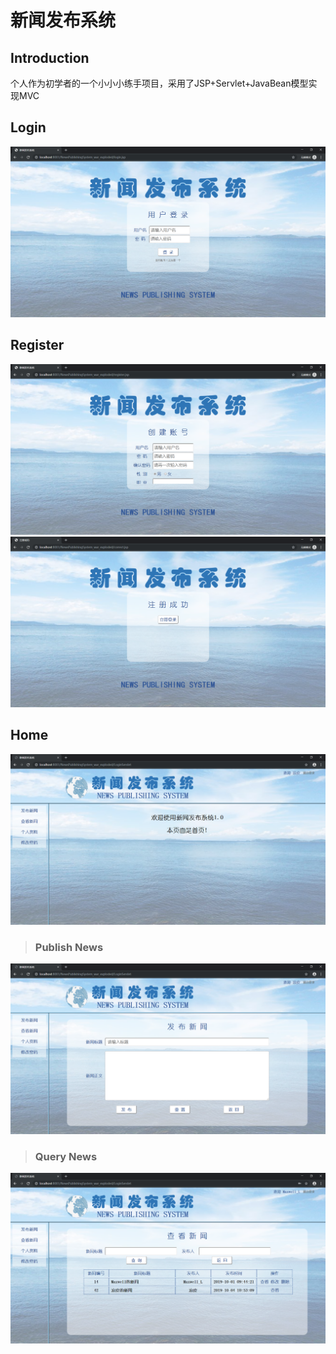 # 新闻发布系统

Introduction
-------------
个人作为初学者的一个小小小练手项目，采用了JSP+Servlet+JavaBean模型实现MVC

Login
--------
![](https://github.com/Maxwell-L/NewsPublishingSystem/blob/master/display/loginPage.png "登录界面")

Register
---------
![](https://github.com/Maxwell-L/NewsPublishingSystem/blob/master/display/registerPage.png "注册界面")
![](https://github.com/Maxwell-L/NewsPublishingSystem/blob/master/display/registerSuccessfulPage.png "注册成功界面")

Home
-------
![](https://github.com/Maxwell-L/NewsPublishingSystem/blob/master/display/homePage.png "首页")

> ### Publish News
![](https://github.com/Maxwell-L/NewsPublishingSystem/blob/master/display/addNewsPage.png "发布新闻页面")

> ### Query News
![](https://github.com/Maxwell-L/NewsPublishingSystem/blob/master/display/queryNewsPage.png "查询新闻页面")